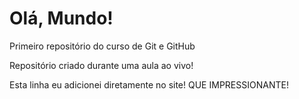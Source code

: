 # Olá, Mundo!
 Primeiro repositório do curso de Git e GitHub

Repositório criado durante uma aula ao vivo!

Esta linha eu adicionei diretamente no site! QUE IMPRESSIONANTE!

